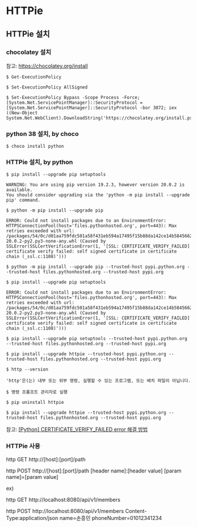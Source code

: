 # HTTPie

## HTTPie 설치

### chocolatey 설치

참고: https://chocolatey.org/install

```shell
$ Get-ExecutionPolicy

$ Set-ExecutionPolicy AllSigned

$ Set-ExecutionPolicy Bypass -Scope Process -Force; [System.Net.ServicePointManager]::SecurityProtocol = [System.Net.ServicePointManager]::SecurityProtocol -bor 3072; iex ((New-Object System.Net.WebClient).DownloadString('https://chocolatey.org/install.ps1'))
```

### python 38 설치, by choco

```shell
$ choco install python
```

### HTTPie 설치, by python

```shell
$ pip install --upgrade pip setuptools

WARNING: You are using pip version 19.2.3, however version 20.0.2 is available.
You should consider upgrading via the 'python -m pip install --upgrade pip' command.

$ python -m pip install --upgrade pip

ERROR: Could not install packages due to an EnvironmentError: HTTPSConnectionPool(host='files.pythonhosted.org', port=443): Max retries exceeded with url: /packages/54/0c/d01aa759fdc501a58f431eb594a17495f15b88da142ce14b5845662c13f3/pip-20.0.2-py2.py3-none-any.whl (Caused by SSLError(SSLCertVerificationError(1, '[SSL: CERTIFICATE_VERIFY_FAILED] certificate verify failed: self signed certificate in certificate chain (_ssl.c:1108)')))

$ python -m pip install --upgrade pip --trusted-host pypi.python.org --trusted-host files.pythonhosted.org --trusted-host pypi.org

$ pip install --upgrade pip setuptools

ERROR: Could not install packages due to an EnvironmentError: HTTPSConnectionPool(host='files.pythonhosted.org', port=443): Max retries exceeded with url: /packages/54/0c/d01aa759fdc501a58f431eb594a17495f15b88da142ce14b5845662c13f3/pip-20.0.2-py2.py3-none-any.whl (Caused by SSLError(SSLCertVerificationError(1, '[SSL: CERTIFICATE_VERIFY_FAILED] certificate verify failed: self signed certificate in certificate chain (_ssl.c:1108)')))

$ pip install --upgrade pip setuptools --trusted-host pypi.python.org --trusted-host files.pythonhosted.org --trusted-host pypi.org

$ pip install --upgrade httpie --trusted-host pypi.python.org --trusted-host files.pythonhosted.org --trusted-host pypi.org

$ http --version

'http'은(는) 내부 또는 외부 명령, 실행할 수 있는 프로그램, 또는 배치 파일이 아닙니다.

$ 명령 프롬프트 관리자로 실행

$ pip uninstall httpie

$ pip install --upgrade httpie --trusted-host pypi.python.org --trusted-host files.pythonhosted.org --trusted-host pypi.org
```

참고: [[Python] CERTIFICATE_VERIFY_FAILED error 해결 방법](https://m.blog.naver.com/PostView.nhn?blogId=ambidext&logNo=221423553624&proxyReferer=https%3A%2F%2Fwww.google.com%2F)

### HTTPie 사용

http GET http://[host]:[port]/path

http POST http://[host]:[port]/path [header name]:[header value] [param name]=[param value]

ex)

http GET http://localhost:8080/api/v1/members

http POST http://localhost:8080/api/v1/members Content-Type:application/json name=손흥민 phoneNumber=01012341234
